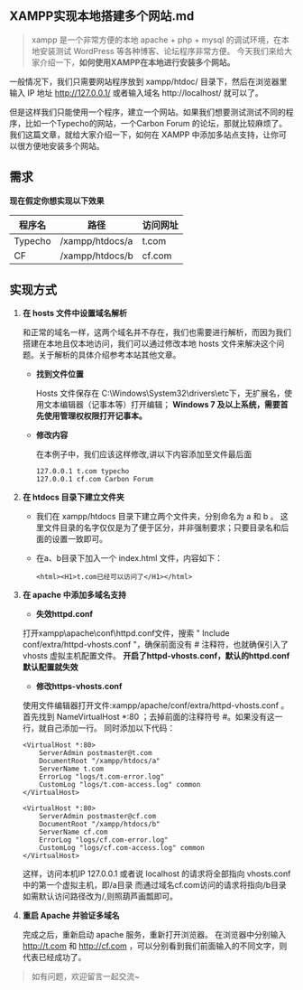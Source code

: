 
## XAMPP实现本地搭建多个网站.md ##


> xampp 是一个非常方便的本地 apache + php + mysql 的调试环境，在本地安装测试 WordPress 等各种博客、论坛程序非常方便。
今天我们来给大家介绍一下，**如何使用XAMPP在本地进行安装多个网站。**

一般情况下，我们只需要网站程序放到 xampp/htdoc/ 目录下，然后在浏览器里输入 IP 地址 http://127.0.0.1/ 或者输入域名 http://localhost/ 就可以了。

但是这样我们只能使用一个程序，建立一个网站。如果我们想要测试测试不同的程序，比如一个Typecho的网站，一个Carbon Forum 的论坛，那就比较麻烦了。
我们这篇文章，就给大家介绍一下，如何在 XAMPP 中添加多站点支持，让你可以很方便地安装多个网站。

## 需求 ##
**现在假定你想实现以下效果**

|程序名|路径|访问网址
|---|---|---
|Typecho| /xampp/htdocs/a|t.com
|CF|/xampp/htdocs/b|cf.com


## 实现方式 ##
 1. **在 hosts 文件中设置域名解析**
 
    和正常的域名一样，这两个域名并不存在，我们也需要进行解析，而因为我们搭建在本地且仅本地访问，我们可以通过修改本地 hosts 文件来解决这个问题。关于解析的具体介绍参考本站其他文章。

    - **找到文件位置**
    
        Hosts 文件保存在 C:\Windows\System32\drivers\etc下，无扩展名，使用文本编辑器（记事本等）打开编辑；
        **Windows 7 及以上系统，需要首先使用管理权权限打开记事本。**
        
    - **修改内容**
    
        在本例子中，我们应该这样修改,讲以下内容添加至文件最后面

        ```
        127.0.0.1 t.com typecho
        127.0.0.1 cf.com Carbon Forum
        ```
        
 2. **在 htdocs 目录下建立文件夹**
 
    - 我们在 xampp/htdocs 目录下建立两个文件夹，分别命名为 a 和 b 。
    这里文件目录的名字仅仅是为了便于区分，并非强制要求；只要目录名和后面的设置一致即可。

    - 在a、b目录下加入一个 index.html 文件，内容如下：

        ```
        <html><H1>t.com已经可以访问了</H1></html>
        ```

 3. **在 apache 中添加多域名支持**
  
    - **失效httpd.conf**
 
    打开xampp\apache\conf\httpd.conf文件，搜索 " Include conf/extra/httpd-vhosts.conf "，确保前面没有 # 注释符，也就确保引入了 vhosts 虚拟主机配置文件。 **开启了httpd-vhosts.conf，默认的httpd.conf默认配置就失效**

    - **修改https-vhosts.conf**
    
    使用文件编辑器打开文件:xampp/apache/conf/extra/httpd-vhosts.conf 。
    首先找到 NameVirtualHost *:80 ；去掉前面的注释符号 #。如果没有这一行，就自己添加一行。
    同时添加以下代码：

    ```
    <VirtualHost *:80>
        ServerAdmin postmaster@t.com
        DocumentRoot "/xampp/htdocs/a"
        ServerName t.com
        ErrorLog "logs/t.com-error.log"
        CustomLog "logs/t.com-access.log" common
    </VirtualHost> 
    
    <VirtualHost *:80>
        ServerAdmin postmaster@cf.com
        DocumentRoot "/xampp/htdocs/b"
        ServerName cf.com
        ErrorLog "logs/cf.com-error.log"
        CustomLog "logs/cf.com-access.log" common
    </VirtualHost>
    ```

    这样，访问本机IP 127.0.0.1 或者说 localhost 的请求将全部指向 vhosts.conf 中的第一个虚拟主机，即/a目录
    而通过域名cf.com访问的请求将指向/b目录
    如需默认访问路径改为/,则照葫芦画瓢即可。

4. **重启 Apache 并验证多域名**

    完成之后，重新启动 apache 服务，重新打开浏览器。
    在浏览器中分别输入 http://t.com 和 http://cf.com ，可以分别看到我们前面输入的不同文字，则代表已经成功了。


>如有问题，欢迎留言一起交流~

